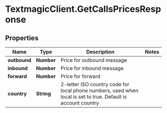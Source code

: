 # TextmagicClient.GetCallsPricesResponse

## Properties
Name | Type | Description | Notes
------------ | ------------- | ------------- | -------------
**outbound** | **Number** | Price for outbound message | 
**inbound** | **Number** | Price for inbound message | 
**forward** | **Number** | Price for forward | 
**country** | **String** | 2-letter ISO country code for local phone numbers, used when local is  set to true. Default is account country | 


